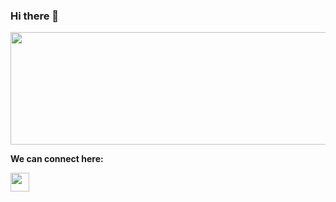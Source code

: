 ### Hi there 👋

<!--
**kartik-ey/kartik-ey** is a ✨ _special_ ✨ repository because its `README.md` (this file) appears on your GitHub profile.-->
<div>
  <img src="https://user-images.githubusercontent.com/68278348/100543383-d15c9480-3275-11eb-9fb6-9e2ad5cc663d.jpg" width="650" height="180">
</div> 
<p> <b>We can connect here: <b></p>
<div>
  <a href="https://twitter.com/kartikeysarswat" target="_blank" rel="noreferrer noopener">
  <img src="https://user-images.githubusercontent.com/68278348/99900911-cb484000-2cd8-11eb-93b4-ee0946253733.png" width="30" height="30">
  </a>
  </div>
